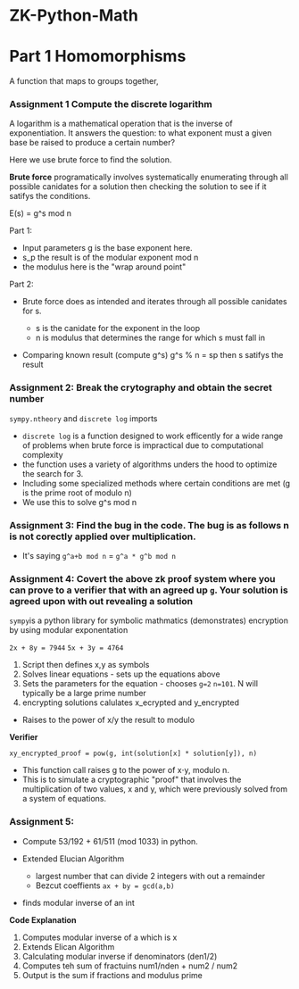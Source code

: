 # ZK-Python-Math

# Part 1 Homomorphisms

A function that maps to groups together,

### Assignment 1 Compute the discrete logarithm

A logarithm is a mathematical operation that is the inverse of exponentiation. It answers the question: to what exponent must a given base be raised to produce a certain number?

Here we use brute force to find the solution.

**Brute force** programatically involves systematically enumerating through all possible canidates for a solution then checking the solution to see if it satifys the conditions.

E(s) = g^s mod n

Part 1: 

* Input parameters g is the base exponent here.
* s_p the result is of the modular exponent mod n
* the modulus here is the "wrap around point"

Part 2:

* Brute force does as intended and iterates through all possible canidates for s.
    * s is the canidate for the exponent in the loop
    * n is modulus that determines the range for which s must fall in

* Comparing known result (compute g^s) g^s % n = sp then s satifys the result

### Assignment 2: Break the crytography and obtain the secret number

`sympy.ntheory` and `discrete log` imports

* `discrete log` is a function designed to work efficently for a wide range of problems when brute force is impractical due to computational complexity
* the function uses a variety of algorithms unders the hood to optimize the search for 3.
* Including some specialized methods where certain conditions are met (g is the prime root of modulo n)
* We use this to solve g^s mod n

### Assignment 3: Find the bug in the code. The bug is as follows n is not corectly applied over multiplication.

* It's saying `g^a+b mod n` = `g^a * g^b mod n`

### Assignment 4: Covert the above zk proof system where you can prove to a verifier that with an agreed up `g`. Your solution is agreed upon with out revealing a solution

`sympy`is a python library for symbolic mathmatics (demonstrates) encryption by using modular exponentation

`2x + 8y = 7944`
`5x + 3y = 4764`

1. Script then defines x,y as symbols
2. Solves linear equations - sets up the equations above
3. Sets the parameters for the equation - chooses `g=2` `n=101`. N will typically be a large prime number
4. encrypting solutions calulates x_ecrypted and y_encrypted
* Raises to the power of x/y the result to modulo

**Verifier**

`xy_encrypted_proof = pow(g, int(solution[x] * solution[y]), n)`

* This function call raises g to the power of x⋅y, modulo n.
* This is to simulate a cryptographic "proof" that involves the multiplication of two values, x and y, which were previously solved from a system of equations.
  
### Assignment 5: 

* Compute 53/192 + 61/511 (mod 1033) in python.

* Extended Elucian Algorithm
   * largest number that can divide 2 integers with out a remainder
   * Bezcut coeffients `ax + by = gcd(a,b)`

* finds modular inverse of an int

**Code Explanation**

1. Computes modular inverse of a which is x
2. Extends Elican Algorithm
3. Calculating modular inverse if denominators (den1/2)
4. Computes teh sum of fractuins num1/nden + num2 / num2
5. Output is the sum if fractions and modulus prime



